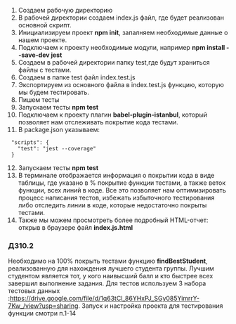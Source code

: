 1. Создаем рабочую директорию
2. В рабочей директории создаем index.js файл, где будет реализован основной скрипт.
3. Инициализируем проект **npm init**, запалняем необходимые данные о нашем проекте.
4. Подключаем к проекту необходимые модули, например **npm install --save-dev jest**
5. Создаем в рабочей директории папку test,где будут храниться файлы с тестами.
6. Создаем в папке test файл index.test.js
7. Экспортируем из основного файла в index.test.js функцию, которую мы будем тестировать.
8. Пишем тесты
9. Запускаем тесты **npm test**
10. Подключаем к проекту плагин **babel-plugin-istanbul**, который позволяет нам отслеживать покрытие кода тестами.
11. В package.json указываем:

```
 "scripts": {
   "test": "jest --coverage"
 }
```

12. Запускаем тесты **npm test**
13. В терминале отображается информация о покрытии кода в виде таблицы, где указано в % покрытие функции тестами, а также веток функции, всех линий в коде. Все это позволяет нам оптимизировать процесс написания тестов, избежать избыточного тестирования либо отследить линии в коде, которые недостаточно покрыты тестами.
14. Также мы можем просмотреть более подробный HTML-отчет: открыв в браузере файл **index.js.html**

### ДЗ10.2

Необходимо на 100% покрыть тестами функцию **findBestStudent**, реализованную для нахождения лучшего студента группы. Лучшим студентом является тот, у кого наивысший балл и кто быстрее всех завершил выполнение задания. Для тестов используем 3 набора тестовых данных :<https://drive.google.com/file/d/1q63tCl_86YHxPJ_SGy085YimrrY-7Kw_/view?usp=sharing>.
Запуск и настройка проекта для тестирования функции смотри п.1-14
